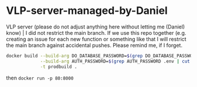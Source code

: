 # VLP-server-managed-by-Daniel

VLP server (please do not adjust anything here without letting me (Daniel) know) | I did not restrict the main branch. If we use this repo together (e.g. creating an issue for each new function or something like that I will restrict the main branch against accidental pushes. Please remind me, if I forget.


```bash
docker build --build-arg DO_DATABASE_PASSWORD=$(grep DO_DATABASE_PASSWORD .env | cut -d '=' -f2) \
             --build-arg AUTH_PASSWORD=$(grep AUTH_PASSWORD .env | cut -d '=' -f2) \
             -t prodbuild .
```
then
`docker run -p 80:8000`
